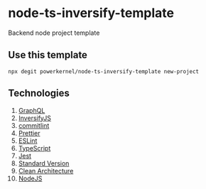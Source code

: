 # node-ts-inversify-template

Backend node project template

## Use this template

```shell
npx degit powerkernel/node-ts-inversify-template new-project
```

## Technologies

1. [GraphQL](https://graphql.org/)
2. [InversifyJS](https://inversify.io)
3. [commitlint](https://github.com/conventional-changelog/commitlint)
4. [Prettier](https://prettier.io)
5. [ESLint](https://eslint.org)
6. [TypeScript](https://typescriptlang.org)
7. [Jest](https://jestjs.io)
8. [Standard Version](https://github.com/conventional-changelog/standard-version)
9. [Clean Architecture](https://blog.cleancoder.com/uncle-bob/2012/08/13/the-clean-architecture.html)
10. [NodeJS](https://nodejs.org/)
